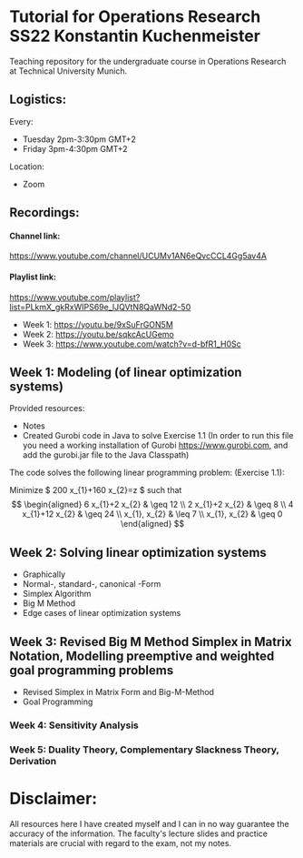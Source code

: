 # Tutorial for Operations Research SS22 Konstantin Kuchenmeister
Teaching repository for the undergraduate course in Operations Research at Technical University Munich.

## Logistics:

Every:
- Tuesday 2pm-3:30pm GMT+2
- Friday 3pm-4:30pm GMT+2

Location:
- Zoom

## Recordings:

#### Channel link: 
https://www.youtube.com/channel/UCUMv1AN6eQvcCCL4Gg5av4A
#### Playlist link: 
https://www.youtube.com/playlist?list=PLkmX_gkRxWIPS69e_lJQVtN8QaWNd2-50

- Week 1: https://youtu.be/9xSuFrGON5M
- Week 2: https://youtu.be/sqkcAcUGemo
- Week 3: https://www.youtube.com/watch?v=d-bfR1_H0Sc



## Week 1: Modeling (of linear optimization systems)
Provided resources:
- Notes
- Created Gurobi code in Java to solve Exercise 1.1 (In order to run this file you need a working installation of Gurobi https://www.gurobi.com, and add the gurobi.jar file to the Java Classpath)

The code solves the following linear programming problem: (Exercise 1.1):

Minimize
$
200 x_{1}+160 x_{2}=z
$
such that
$$
\begin{aligned}
6 x_{1}+2 x_{2} & \geq 12 \\
2 x_{1}+2 x_{2} & \geq 8 \\
4 x_{1}+12 x_{2} & \geq 24 \\
x_{1}, x_{2} & \leq 7 \\
x_{1}, x_{2} & \geq 0
\end{aligned}
$$


## Week 2: Solving linear optimization systems
- Graphically
- Normal-, standard-, canonical -Form
- Simplex Algorithm
- Big M Method
- Edge cases of linear optimization systems

## Week 3: Revised Big M Method Simplex in Matrix Notation, Modelling preemptive and weighted goal programming problems
- Revised Simplex in Matrix Form and Big-M-Method
- Goal Programming


### Week 4: Sensitivity Analysis


### Week 5: Duality Theory, Complementary Slackness Theory, Derivation


# Disclaimer: 
All resources here I have created myself and I can in no way guarantee the accuracy of the information.
The faculty's lecture slides and practice materials are crucial with regard to the exam, not my notes.
